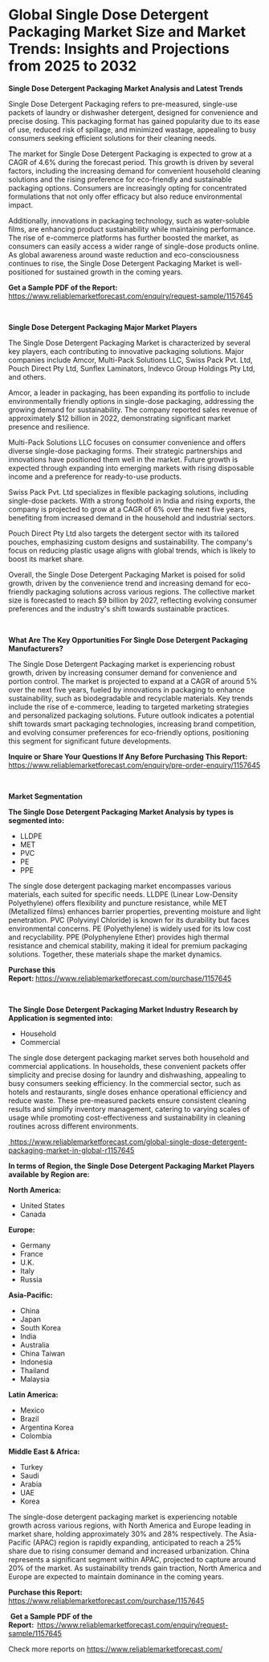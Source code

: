 <p><h1>Global Single Dose Detergent Packaging Market Size and Market Trends: Insights and Projections from 2025 to 2032</h1></p><p><strong>Single Dose Detergent Packaging Market Analysis and Latest Trends</strong></p>
<p><p>Single Dose Detergent Packaging refers to pre-measured, single-use packets of laundry or dishwasher detergent, designed for convenience and precise dosing. This packaging format has gained popularity due to its ease of use, reduced risk of spillage, and minimized wastage, appealing to busy consumers seeking efficient solutions for their cleaning needs.</p><p>The market for Single Dose Detergent Packaging is expected to grow at a CAGR of 4.6% during the forecast period. This growth is driven by several factors, including the increasing demand for convenient household cleaning solutions and the rising preference for eco-friendly and sustainable packaging options. Consumers are increasingly opting for concentrated formulations that not only offer efficacy but also reduce environmental impact.</p><p>Additionally, innovations in packaging technology, such as water-soluble films, are enhancing product sustainability while maintaining performance. The rise of e-commerce platforms has further boosted the market, as consumers can easily access a wider range of single-dose products online. As global awareness around waste reduction and eco-consciousness continues to rise, the Single Dose Detergent Packaging Market is well-positioned for sustained growth in the coming years.</p></p>
<p><strong>Get a Sample PDF of the Report:&nbsp;</strong> <a href="https://www.reliablemarketforecast.com/enquiry/request-sample/1157645?utm_campaign=2314&utm_medium=2&utm_source=Github&utm_content=ia&utm_term=02042025&utm_id=single-dose-detergent-packaging">https://www.reliablemarketforecast.com/enquiry/request-sample/1157645</a></p>
<p>&nbsp;</p>
<p><strong>Single Dose Detergent Packaging Major Market Players</strong></p>
<p><p>The Single Dose Detergent Packaging Market is characterized by several key players, each contributing to innovative packaging solutions. Major companies include Amcor, Multi-Pack Solutions LLC, Swiss Pack Pvt. Ltd, Pouch Direct Pty Ltd, Sunflex Laminators, Indevco Group Holdings Pty Ltd, and others.</p><p>Amcor, a leader in packaging, has been expanding its portfolio to include environmentally friendly options in single-dose packaging, addressing the growing demand for sustainability. The company reported sales revenue of approximately $12 billion in 2022, demonstrating significant market presence and resilience.</p><p>Multi-Pack Solutions LLC focuses on consumer convenience and offers diverse single-dose packaging forms. Their strategic partnerships and innovations have positioned them well in the market. Future growth is expected through expanding into emerging markets with rising disposable income and a preference for ready-to-use products.</p><p>Swiss Pack Pvt. Ltd specializes in flexible packaging solutions, including single-dose packets. With a strong foothold in India and rising exports, the company is projected to grow at a CAGR of 6% over the next five years, benefiting from increased demand in the household and industrial sectors.</p><p>Pouch Direct Pty Ltd also targets the detergent sector with its tailored pouches, emphasizing custom designs and sustainability. The company's focus on reducing plastic usage aligns with global trends, which is likely to boost its market share.</p><p>Overall, the Single Dose Detergent Packaging Market is poised for solid growth, driven by the convenience trend and increasing demand for eco-friendly packaging solutions across various regions. The collective market size is forecasted to reach $9 billion by 2027, reflecting evolving consumer preferences and the industry's shift towards sustainable practices.</p></p>
<p>&nbsp;</p>
<p><strong>What Are The Key Opportunities For Single Dose Detergent Packaging Manufacturers?</strong></p>
<p><p>The Single Dose Detergent Packaging market is experiencing robust growth, driven by increasing consumer demand for convenience and portion control. The market is projected to expand at a CAGR of around 5% over the next five years, fueled by innovations in packaging to enhance sustainability, such as biodegradable and recyclable materials. Key trends include the rise of e-commerce, leading to targeted marketing strategies and personalized packaging solutions. Future outlook indicates a potential shift towards smart packaging technologies, increasing brand competition, and evolving consumer preferences for eco-friendly options, positioning this segment for significant future developments.</p></p>
<p><strong>Inquire or Share Your Questions If Any Before Purchasing This Report:</strong> <a href="https://www.reliablemarketforecast.com/enquiry/pre-order-enquiry/1157645?utm_campaign=2314&utm_medium=2&utm_source=Github&utm_content=ia&utm_term=02042025&utm_id=single-dose-detergent-packaging">https://www.reliablemarketforecast.com/enquiry/pre-order-enquiry/1157645</a></p>
<p>&nbsp;</p>
<p><strong>Market Segmentation</strong></p>
<p><strong>The Single Dose Detergent Packaging Market Analysis by types is segmented into:</strong></p>
<p><ul><li>LLDPE</li><li>MET</li><li>PVC</li><li>PE</li><li>PPE</li></ul></p>
<p><p>The single dose detergent packaging market encompasses various materials, each suited for specific needs. LLDPE (Linear Low-Density Polyethylene) offers flexibility and puncture resistance, while MET (Metallized films) enhances barrier properties, preventing moisture and light penetration. PVC (Polyvinyl Chloride) is known for its durability but faces environmental concerns. PE (Polyethylene) is widely used for its low cost and recyclability. PPE (Polyphenylene Ether) provides high thermal resistance and chemical stability, making it ideal for premium packaging solutions. Together, these materials shape the market dynamics.</p></p>
<p><strong>Purchase this Report:&nbsp;</strong><a href="https://www.reliablemarketforecast.com/purchase/1157645?utm_campaign=2314&utm_medium=2&utm_source=Github&utm_content=ia&utm_term=02042025&utm_id=single-dose-detergent-packaging">https://www.reliablemarketforecast.com/purchase/1157645</a></p>
<p>&nbsp;</p>
<p><strong>The Single Dose Detergent Packaging Market Industry Research by Application is segmented into:</strong></p>
<p><ul><li>Household</li><li>Commercial</li></ul></p>
<p><p>The single dose detergent packaging market serves both household and commercial applications. In households, these convenient packets offer simplicity and precise dosing for laundry and dishwashing, appealing to busy consumers seeking efficiency. In the commercial sector, such as hotels and restaurants, single doses enhance operational efficiency and reduce waste. These pre-measured packets ensure consistent cleaning results and simplify inventory management, catering to varying scales of usage while promoting cost-effectiveness and sustainability in cleaning routines across different environments.</p></p>
<p><a href="https://www.reliablemarketforecast.com/global-single-dose-detergent-packaging-market-in-global-r1157645?utm_campaign=2314&utm_medium=2&utm_source=Github&utm_content=ia&utm_term=02042025&utm_id=single-dose-detergent-packaging">&nbsp;https://www.reliablemarketforecast.com/global-single-dose-detergent-packaging-market-in-global-r1157645</a></p>
<p><strong>In terms of Region, the Single Dose Detergent Packaging Market Players available by Region are:</strong></p>
<p>
    <p> <strong> North America: </strong>
        <ul>
            <li>United States</li>
            <li>Canada</li>
        </ul>
        </p> 
    <p> <strong> Europe: </strong>
        <ul>
            <li>Germany</li>
            <li>France</li>
            <li>U.K.</li>
            <li>Italy</li>
            <li>Russia</li>
        </ul>
        </p> 
    <p> <strong> Asia-Pacific: </strong>
        <ul>
            <li>China</li>
            <li>Japan</li>
            <li>South Korea</li>
            <li>India</li>
            <li>Australia</li>
            <li>China Taiwan</li>
            <li>Indonesia</li>
            <li>Thailand</li>
            <li>Malaysia</li>
        </ul>
        </p> 
    <p> <strong> Latin America: </strong>
        <ul>
            <li>Mexico</li>
            <li>Brazil</li>
            <li>Argentina Korea</li>
            <li>Colombia</li>
        </ul>
        </p> 
    <p> <strong> Middle East & Africa: </strong>
        <ul>
            <li>Turkey</li>
            <li>Saudi</li>
            <li>Arabia</li>
            <li>UAE</li>
            <li>Korea</li>
        </ul>
    </p>
    </p>
<p><p>The single-dose detergent packaging market is experiencing notable growth across various regions, with North America and Europe leading in market share, holding approximately 30% and 28% respectively. The Asia-Pacific (APAC) region is rapidly expanding, anticipated to reach a 25% share due to rising consumer demand and increased urbanization. China represents a significant segment within APAC, projected to capture around 20% of the market. As sustainability trends gain traction, North America and Europe are expected to maintain dominance in the coming years.</p></p>
<p><strong>Purchase this Report: </strong><a href="https://www.reliablemarketforecast.com/purchase/1157645?utm_campaign=2314&utm_medium=2&utm_source=Github&utm_content=ia&utm_term=02042025&utm_id=single-dose-detergent-packaging">https://www.reliablemarketforecast.com/purchase/1157645</a></p>
<p>&nbsp;<strong>Get a Sample PDF of the Report:&nbsp;&nbsp;</strong><a href="https://www.reliablemarketforecast.com/enquiry/request-sample/1157645?utm_campaign=2314&utm_medium=2&utm_source=Github&utm_content=ia&utm_term=02042025&utm_id=single-dose-detergent-packaging">https://www.reliablemarketforecast.com/enquiry/request-sample/1157645</a></p>
<p><strong></strong></p>
<p>Check more reports on <a href="https://www.reliablemarketforecast.com/?utm_campaign=2314&utm_medium=2&utm_source=Github&utm_content=ia&utm_term=02042025&utm_id=single-dose-detergent-packaging">https://www.reliablemarketforecast.com/</a></p>